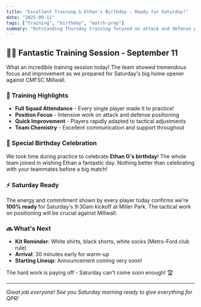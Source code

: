```yaml
---
title: "Excellent Training & Ethan's Birthday - Ready for Saturday!"
date: "2025-09-11"
tags: ["training", "birthday", "match-prep"]
summary: "Outstanding Thursday training focused on attack and defense positioning. Full squad attendance, quick improvement shown, and we celebrated Ethan G's birthday. Team is ready for Saturday's home opener!"
---
```


## 🏃‍♂️ Fantastic Training Session - September 11

What an incredible training session today! The team showed tremendous focus and improvement as we prepared for Saturday's big home opener against CMFSC Millwall.

### 🎯 Training Highlights

- **Full Squad Attendance** - Every single player made it to practice! 
- **Position Focus** - Intensive work on attack and defense positioning
- **Quick Improvement** - Players rapidly adapted to tactical adjustments
- **Team Chemistry** - Excellent communication and support throughout

### 🎂 Special Birthday Celebration

We took time during practice to celebrate **Ethan G's birthday**! The whole team joined in wishing Ethan a fantastic day. Nothing better than celebrating with your teammates before a big match!

### ⚡ Saturday Ready

The energy and commitment shown by every player today confirms we're **100% ready** for Saturday's 9:30am kickoff at Miller Park. The tactical work on positioning will be crucial against Millwall.

### 🔜 What's Next

- **Kit Reminder**: White shirts, black shorts, white socks (Metro-Ford club rule)
- **Arrival**: 30 minutes early for warm-up
- **Starting Lineup**: Announcement coming very soon!

The hard work is paying off - Saturday can't come soon enough! 🏆

---

*Great job everyone! See you Saturday morning ready to give everything for QPR!*
